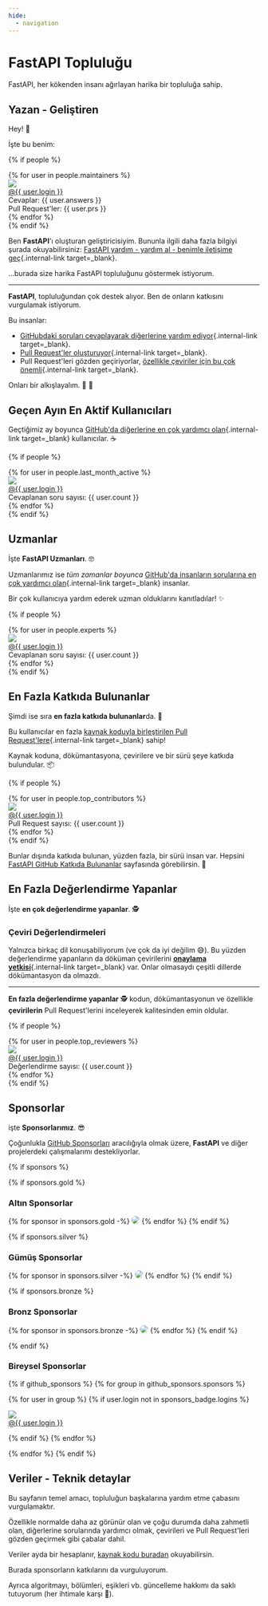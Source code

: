 ```yaml
---
hide:
  - navigation
---
```


# FastAPI Topluluğu

FastAPI, her kökenden insanı ağırlayan harika bir topluluğa sahip.

## Yazan - Geliştiren

Hey! 👋

İşte bu benim:

{% if people %}
<div class="user-list user-list-center">
{% for user in people.maintainers %}

<div class="user"><a href="{{ user.url }}" target="_blank"><div class="avatar-wrapper"><img src="{{ user.avatarUrl }}"/></div><div class="title">@{{ user.login }}</div></a> <div class="count">Cevaplar: {{ user.answers }}</div><div class="count">Pull Request'ler: {{ user.prs }}</div></div>
{% endfor %}

</div>
{% endif %}

Ben **FastAPI**'ı oluşturan geliştiricisiyim. Bununla ilgili daha fazla bilgiyi şurada okuyabilirsiniz:
 [FastAPI yardım - yardım al -  benimle iletişime geç](help-fastapi.md#connect-with-the-author){.internal-link target=_blank}.

...burada size harika FastAPI topluluğunu göstermek istiyorum.

---

**FastAPI**, topluluğundan çok destek alıyor. Ben de onların katkısını vurgulamak istiyorum.

Bu insanlar:

* [GitHubdaki soruları cevaplayarak diğerlerine yardım ediyor](help-fastapi.md#help-others-with-questions-in-github){.internal-link target=_blank}.
* [Pull Request'ler oluşturuyor](help-fastapi.md#create-a-pull-request){.internal-link target=_blank}.
* Pull Request'leri gözden geçiriyorlar, [özellikle çeviriler için bu çok önemli](contributing.md#translations){.internal-link target=_blank}.

Onları bir alkışlayalım. 👏 🙇

## Geçen Ayın En Aktif Kullanıcıları

Geçtiğimiz ay boyunca [GitHub'da diğerlerine en çok yardımcı olan](help-fastapi.md#help-others-with-questions-in-github){.internal-link target=_blank} kullanıcılar. ☕

{% if people %}
<div class="user-list user-list-center">
{% for user in people.last_month_active %}

<div class="user"><a href="{{ user.url }}" target="_blank"><div class="avatar-wrapper"><img src="{{ user.avatarUrl }}"/></div><div class="title">@{{ user.login }}</div></a> <div class="count">Cevaplanan soru sayısı: {{ user.count }}</div></div>
{% endfor %}

</div>
{% endif %}

## Uzmanlar

İşte **FastAPI Uzmanları**. 🤓

Uzmanlarımız ise *tüm zamanlar boyunca* [GitHub'da insanların sorularına en çok yardımcı olan](help-fastapi.md#help-others-with-questions-in-github){.internal-link target=_blank} insanlar.

Bir çok kullanıcıya yardım ederek uzman olduklarını kanıtladılar! ✨

{% if people %}
<div class="user-list user-list-center">
{% for user in people.experts %}

<div class="user"><a href="{{ user.url }}" target="_blank"><div class="avatar-wrapper"><img src="{{ user.avatarUrl }}"/></div><div class="title">@{{ user.login }}</div></a> <div class="count">Cevaplanan soru sayısı: {{ user.count }}</div></div>
{% endfor %}

</div>
{% endif %}

## En Fazla Katkıda Bulunanlar

Şimdi ise sıra **en fazla katkıda bulunanlar**da. 👷

Bu kullanıcılar en fazla [kaynak koduyla birleştirilen Pull Request'lere](help-fastapi.md#create-a-pull-request){.internal-link target=_blank} sahip!

Kaynak koduna, dökümantasyona, çevirilere ve bir sürü şeye katkıda bulundular. 📦

{% if people %}
<div class="user-list user-list-center">
{% for user in people.top_contributors %}

<div class="user"><a href="{{ user.url }}" target="_blank"><div class="avatar-wrapper"><img src="{{ user.avatarUrl }}"/></div><div class="title">@{{ user.login }}</div></a> <div class="count">Pull Request sayısı: {{ user.count }}</div></div>
{% endfor %}

</div>
{% endif %}

Bunlar dışında katkıda bulunan, yüzden fazla, bir sürü insan var. Hepsini <a href="https://github.com/tiangolo/fastapi/graphs/contributors" class="external-link" target="_blank">FastAPI GitHub Katkıda Bulunanlar</a> sayfasında görebilirsin. 👷

## En Fazla Değerlendirme Yapanlar

İşte **en çok değerlendirme yapanlar**. 🕵️

### Çeviri Değerlendirmeleri

Yalnızca birkaç dil konuşabiliyorum (ve çok da iyi değilim 😅). Bu yüzden değerlendirme yapanların da döküman çevirilerini [**onaylama yetkisi**](contributing.md#translations){.internal-link target=_blank} var. Onlar olmasaydı çeşitli dillerde dökümantasyon da olmazdı.

---

**En fazla değerlendirme yapanlar** 🕵️ kodun, dökümantasyonun ve özellikle **çevirilerin** Pull Request'lerini inceleyerek kalitesinden emin oldular.

{% if people %}
<div class="user-list user-list-center">
{% for user in people.top_reviewers %}

<div class="user"><a href="{{ user.url }}" target="_blank"><div class="avatar-wrapper"><img src="{{ user.avatarUrl }}"/></div><div class="title">@{{ user.login }}</div></a> <div class="count">Değerlendirme sayısı: {{ user.count }}</div></div>
{% endfor %}

</div>
{% endif %}

## Sponsorlar

işte **Sponsorlarımız**. 😎

Çoğunlukla <a href="https://github.com/sponsors/tiangolo" class="external-link" target="_blank">GitHub Sponsorları</a> aracılığıyla olmak üzere, **FastAPI** ve diğer projelerdeki çalışmalarımı destekliyorlar.

{% if sponsors %}

{% if sponsors.gold %}

### Altın Sponsorlar

{% for sponsor in sponsors.gold -%}
<a href="{{ sponsor.url }}" target="_blank" title="{{ sponsor.title }}"><img src="{{ sponsor.img }}" style="border-radius:15px"></a>
{% endfor %}
{% endif %}

{% if sponsors.silver %}

### Gümüş Sponsorlar

{% for sponsor in sponsors.silver -%}
<a href="{{ sponsor.url }}" target="_blank" title="{{ sponsor.title }}"><img src="{{ sponsor.img }}" style="border-radius:15px"></a>
{% endfor %}
{% endif %}

{% if sponsors.bronze %}

### Bronz Sponsorlar

{% for sponsor in sponsors.bronze -%}
<a href="{{ sponsor.url }}" target="_blank" title="{{ sponsor.title }}"><img src="{{ sponsor.img }}" style="border-radius:15px"></a>
{% endfor %}
{% endif %}

{% endif %}

### Bireysel Sponsorlar

{% if github_sponsors %}
{% for group in github_sponsors.sponsors %}

<div class="user-list user-list-center">

{% for user in group %}
{% if user.login not in sponsors_badge.logins %}

<div class="user"><a href="{{ user.url }}" target="_blank"><div class="avatar-wrapper"><img src="{{ user.avatarUrl }}"/></div><div class="title">@{{ user.login }}</div></a></div>

{% endif %}
{% endfor %}

</div>

{% endfor %}
{% endif %}

## Veriler - Teknik detaylar

Bu sayfanın temel amacı, topluluğun başkalarına yardım etme çabasını vurgulamaktır.

Özellikle normalde daha az görünür olan ve çoğu durumda daha zahmetli olan, diğerlerine sorularında yardımcı olmak, çevirileri ve Pull Request'leri gözden geçirmek gibi çabalar dahil.

Veriler ayda bir hesaplanır, <a href="https://github.com/tiangolo/fastapi/blob/master/.github/actions/people/app/main.py" class="external-link" target="_blank">kaynak kodu buradan</a> okuyabilirsin.

Burada sponsorların katkılarını da vurguluyorum.

Ayrıca algoritmayı, bölümleri, eşikleri vb. güncelleme hakkımı da saklı tutuyorum (her ihtimale karşı 🤷).
